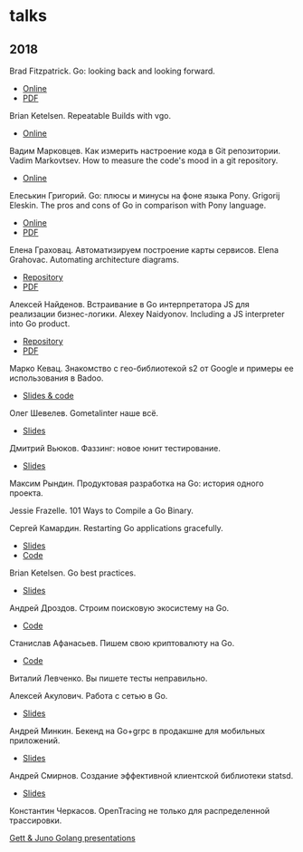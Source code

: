 # talks

## 2018

Brad Fitzpatrick. Go: looking back and looking forward.
  - [Online](https://docs.google.com/presentation/d/1DmyTABhGLvN0m2uHktvkP_uXop6-Xy5HPNovjDKJ83g/edit)
  - [PDF](TODO)

Brian Ketelsen. Repeatable Builds with vgo.
  - [Online](https://talks.bjk.fyi/bketelsen/gcru18-vgo?WT.mc_id=techsummitdc-twitter-brketels/)

Вадим Марковцев. Как измерить настроение кода в Git репозитории.
Vadim Markovtsev. How to measure the code's mood in a git repository.
  - [Online](http://vmarkovtsev.github.io/gophercon-2018-moscow/#cover)

Елеськин Григорий. Go: плюсы и минусы на фоне языка Pony.
Grigorij Eleskin. The pros and cons of Go in comparison with Pony language.
  - [Online](https://talks.godoc.org/github.com/Nyarum/gopherconru-2018-talk/gophercon.slide)
  - [PDF](TODO)

Елена Граховац. Автоматизируем построение карты сервисов.
Elena Grahovac. Automating architecture diagrams.
  - [Repository](https://github.com/rumyantseva/gophercon-ru-2018)
  - [PDF](TODO)

Алексей Найденов. Встраивание в Go интерпретатора JS для реализации бизнес-логики.
Alexey Naidyonov. Including a JS interpreter into Go product.
  - [Repository](https://github.com/growler/gophercon-russia-2018-talk)
  - [PDF](TODO)

Марко Кевац. Знакомство с гео-библиотекой s2 от Google и примеры ее использования в Badoo.
  - [Slides & code](https://github.com/mkevac/gophercon-russia-2018)

Олег Шевелев. Gometalinter наше всё.
  - [Slides](https://vk.com/doc4388072_461711848)

Дмитрий Вьюков. Фаззинг: новое юнит тестирование.
  - [Slides](https://go-talks.appspot.com/github.com/dvyukov/go-fuzz/slides/fuzzing.slide#1)

Максим Рындин. Продуктовая разработка на Go: история одного проекта.

Jessie Frazelle. 101 Ways to Compile a Go Binary.

Сергей Камардин. Restarting Go applications gracefully.
  - [Slides](https://github.com/gobwas/gracefultalk)
  - [Code](https://github.com/gobwas/graceful)

Brian Ketelsen. Go best practices.
  - [Slides](https://talks.bjk.fyi/bketelsen/gcru18-best#/)

Андрей Дроздов. Строим поисковую экосистему на Go.
  - [Code](https://github.com/Sulverus/gophercon)

Станислав Афанасьев. Пишем свою криптовалюту на Go.
  - [Code](https://github.com/superstas/gcoin)

Виталий Левченко. Вы пишете тесты неправильно.

Алексей Акулович. Работа с сетью в Go.
  - [Slides](https://ater.me/conf/gophercon.pdf)

Андрей Минкин. Бекенд на Go+grpc в продакшне для мобильных приложений.
  - [Slides](https://www.slideshare.net/maddevs/grpc-91167163)

Андрей Смирнов. Создание эффективной клиентской библиотеки statsd.
  - [Slides](https://github.com/smira/gopherconru2018)

Константин Черкасов. OpenTracing не только для распределенной трассировки.

[Gett & Juno Golang presentations](https://github.com/gtforge/gopher)
